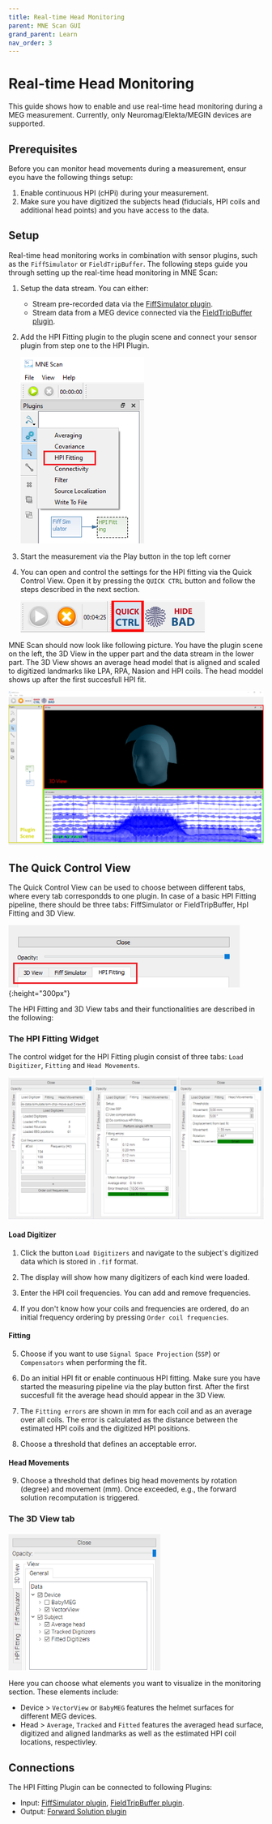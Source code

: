 ```yaml
---
title: Real-time Head Monitoring
parent: MNE Scan GUI
grand_parent: Learn
nav_order: 3
---
```

# Real-time Head Monitoring

This guide shows how to enable and use real-time head monitoring during a MEG measurement. Currently, only Neuromag/Elekta/MEGIN devices are supported.

## Prerequisites

Before you can monitor head movements during a measurement, ensur eyou have the following things setup:

1. Enable continuous HPI (cHPi) during your measurement.
2. Make sure you have digitized the subjects head (fiducials, HPI coils and additional head points) and you have access to the data. 

## Setup

Real-time head monitoring works in combination with sensor plugins, such as the `FiffSimulator` or `FieldTripBuffer`. The following steps guide you through setting up the real-time head monitoring in MNE Scan: 

1. Setup the data stream. You can either:
    * Stream pre-recorded data via the [FiffSimulator plugin](/prerecordeddata.md).
    * Stream data from a MEG device connected via the [FieldTripBuffer plugin](../development/ftbufferplugin.md).

2. Add the HPI Fitting plugin to the plugin scene and connect your sensor plugin from step one to the HPI Plugin.

   ![](../../images/hpi/mne_scan_hpi_plugin.png)

3. Start the measurement via the Play button in the top left corner

4. You can open and control the settings for the HPI fitting via the Quick Control View. Open it by pressing the `QUICK CTRL` button and follow the steps described in the next section.

    ![](../../images/hpi/mne_scan_open_quick.png)

MNE Scan should now look like following picture. You have the plugin scene on the left, the 3D View in the upper part and the data stream in the lower part. The 3D View shows an average head model that is aligned and scaled to digitized landmarks like LPA, RPA, Nasion and HPI coils. The head moddel shows up after the first succesfull HPI fit. 

![](../../images/hpi/mne_scan_hpi_3DView.png)

## The Quick Control View

The Quick Control View can be used to choose between different tabs, where every tab correspondds to one plugin. In case of a basic HPI Fitting pipeline, there should be three tabs: FiffSimulator or FieldTripBuffer, HpI Fitting and 3D View.

![](../../images/hpi/mne_scan_quick.png){:height="300px"}

The HPI Fitting and 3D View tabs and their functionalities are described in the following:

### The HPI Fitting Widget
The control widget for the HPI Fitting plugin consist of three tabs: `Load Digitizer`, `Fitting` and `Head Movements`.

<img src="../../images/hpi/mne_scan_hpi_control.png" width="auto" height="auto">

#### Load Digitizer
1. Click the button `Load Digitizers` and navigate to the subject's digitized data which is stored in `.fif` format.  
2. The display will show how many digitizers of each kind were loaded. 

3. Enter the HPI coil frequencies. You can add and remove frequencies. 

4. If you don't know how your coils and frequencies are ordered, do an initial frequency ordering by pressing `Order coil frequencies`.

#### Fitting

5. Choose if you want to use `Signal Space Projection` (`SSP`) or `Compensators` when performing the fit.

6. Do an initial HPI fit or enable continuous HPI fitting. Make sure you have started the measuring pipeline via the play button first. After the first succesfull fit the average head should appear in the 3D View.
7. The `Fitting errors` are shown in mm for each coil and as an average over all coils. The error is calculated as the distance between the estimated HPI coils and the digitized HPI positions.
8. Choose a threshold that defines an acceptable error. 

#### Head Movements
9. Choose a threshold that defines big head movements by rotation (degree) and movement (mm). Once exceeded, e.g., the forward solution recomputation is triggered.

### The 3D View tab

<img src="../../images/hpi/mne_scan_hpi_3D_control.png" width="300" height="auto">

Here you can choose what elements you want to visualize in the monitoring section. These elements include:

* Device > `VectorView` or `BabyMEG` features the helmet surfaces for different MEG devices.
* Head > `Average`, `Tracked` and `Fitted` features the averaged head surface, digitized and aligned landmarks as well as the estimated HPI coil locations, respectivley.

## Connections

The HPI Fitting Plugin can be connected to following Plugins:

* Input: [FiffSimulator plugin](/prerecordeddata.md), [FieldTripBuffer plugin](../development/ftbufferplugin.md).
* Output: [Forward Solution plugin](/scan_headmonitoring.md)

